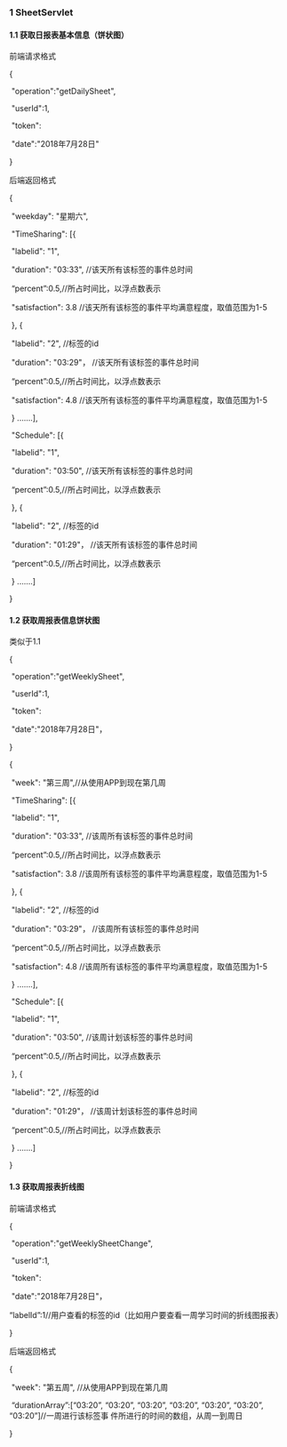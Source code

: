### 1 SheetServlet

#### 1.1 获取日报表基本信息（饼状图）

前端请求格式

{

​	"operation":"getDailySheet",

​	"userId":1,

​	"token":

​	"date":"2018年7月28日"

}

后端返回格式

{

​         "weekday": "星期六",

​         "TimeSharing": [{

​                            "labelid": "1",

​                            "duration": "03:33", //该天所有该标签的事件总时间

​                            “percent”:0.5,//所占时间比，以浮点数表示

​                            "satisfaction": 3.8 //该天所有该标签的事件平均满意程度，取值范围为1-5

​                   }, {

​                            "labelid": "2", //标签的id

​                            "duration": "03:29"， //该天所有该标签的事件总时间

​                            “percent”:0.5,//所占时间比，以浮点数表示

​                            "satisfaction": 4.8 //该天所有该标签的事件平均满意程度，取值范围为1-5

​                   } .......],

​       "Schedule": [{

​                            "labelid": "1",

​                            "duration": "03:50", //该天所有该标签的事件总时间

​                            “percent”:0.5,//所占时间比，以浮点数表示

​                   }, {

​                            "labelid": "2", //标签的id

​                            "duration": "01:29"， //该天所有该标签的事件总时间

​                            “percent”:0.5,//所占时间比，以浮点数表示

​                   } .......]

}

#### 1.2 获取周报表信息饼状图

类似于1.1

{

​	"operation":"getWeeklySheet",

​	"userId":1,

​	"token":

​	"date":"2018年7月28日"，

}

{

​         "week": "第三周",//从使用APP到现在第几周

​         "TimeSharing": [{

​                            "labelid": "1",

​                            "duration": "03:33", //该周所有该标签的事件总时间

​                            “percent”:0.5,//所占时间比，以浮点数表示

​                            "satisfaction": 3.8 //该周所有该标签的事件平均满意程度，取值范围为1-5

​                   }, {

​                            "labelid": "2", //标签的id

​                            "duration": "03:29"， //该周所有该标签的事件总时间

​                            “percent”:0.5,//所占时间比，以浮点数表示

​                            "satisfaction": 4.8 //该周所有该标签的事件平均满意程度，取值范围为1-5

​                   } .......],

​       "Schedule": [{

​                            "labelid": "1",

​                            "duration": "03:50", //该周计划该标签的事件总时间

​                            “percent”:0.5,//所占时间比，以浮点数表示

​                   }, {

​                            "labelid": "2", //标签的id

​                            "duration": "01:29"， //该周计划该标签的事件总时间

​                            “percent”:0.5,//所占时间比，以浮点数表示

​                   } .......]

}

#### 1.3 获取周报表折线图

前端请求格式

{

​	"operation":"getWeeklySheetChange",

​	"userId":1,

​	"token":

​	"date":"2018年7月28日"，

​	“labelId”:1//用户查看的标签的id（比如用户要查看一周学习时间的折线图报表）

}

后端返回格式

{

​         "week": "第五周", //从使用APP到现在第几周

​	“durationArray”:[“03:20”, “03:20”, “03:20”, “03:20”, “03:20”, “03:20”, “03:20”]//一周进行该标签事				   件所进行的时间的数组，从周一到周日

}

